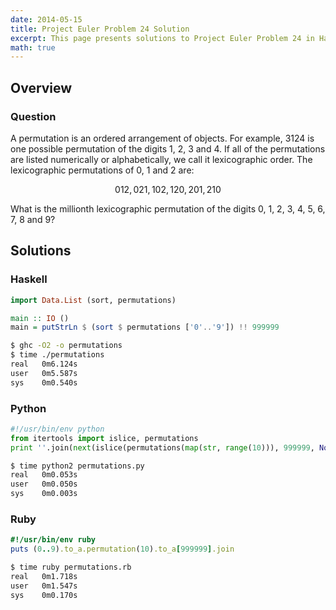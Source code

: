 ```yaml
---
date: 2014-05-15
title: Project Euler Problem 24 Solution
excerpt: This page presents solutions to Project Euler Problem 24 in Haskell, Python and Ruby.
math: true
---
```



## Overview


### Question

<p>
A permutation is an ordered arrangement of objects. 
For example, 3124 is one possible permutation of the 
digits 1, 2, 3 and 4. If all of the permutations are 
listed numerically or alphabetically, we call it 
lexicographic order. The lexicographic permutations 
of 0, 1 and 2 are:
</p>

$$012, 021, 102, 120, 201, 210$$

<p>
What is the millionth lexicographic permutation of the 
digits 0, 1, 2, 3, 4, 5, 6, 7, 8 and 9?
</p>






## Solutions

### Haskell

```haskell
import Data.List (sort, permutations)

main :: IO ()
main = putStrLn $ (sort $ permutations ['0'..'9']) !! 999999
```


```bash
$ ghc -O2 -o permutations
$ time ./permutations
real   0m6.124s
user   0m5.587s
sys    0m0.540s
```



### Python

```python
#!/usr/bin/env python
from itertools import islice, permutations
print ''.join(next(islice(permutations(map(str, range(10))), 999999, None)))
```


```bash
$ time python2 permutations.py
real   0m0.053s
user   0m0.050s
sys    0m0.003s
```



### Ruby

```ruby
#!/usr/bin/env ruby
puts (0..9).to_a.permutation(10).to_a[999999].join
```


```bash
$ time ruby permutations.rb
real   0m1.718s
user   0m1.547s
sys    0m0.170s
```


